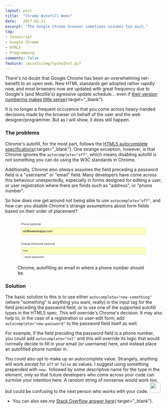 ```yaml
---
layout: post
title:  "Chrome Autofill Woes"
date:   2017-02-21
excerpt: "The Google Chrome browser sometimes assumes too much."
tag:
- Javascript
- Google Chrome
- HTML5
- Programming
comments: false
feature: /assets/img/tychoInst.gif
---
```


There's no doubt that Google Chrome has been an overwhelming net-benefit to an open web. New HTML standards get adopted rather rapidly now, and most browsers now are updated with great frequency due to Google's (and Mozilla's) agressive update schedule... even if [their version numbering makes little sense](http://www.techradar.com/news/internet/version-numbers-have-become-meaningless-1077921){:target="_blank"}.

It is no longer a frequent occurence that you come across heavy-handed decisions made by the browser on behalf of the user and the web designer/programmer. But as I will show, it does still happen.

### The problems

Chrome's autofill, for the most part, follows the [HTML5 autocomplete specifications](https://html.spec.whatwg.org/multipage/forms.html#autofill){:target="_blank"}. One strange exception, however, is that Chrome ignores the `autocomplete="off"`, which means disabling autofill is not something you can do using the W3C standards in Chrome.

Additionally, Chrome also *always* assumes the field preceding a password field is a "username" or "email" field. Many developers have come across this behaviour unexpectedly, especially in forms designed for editing a user, or user registration where there are fields such as "address", or "phone number".

So how does one get around not being able to use `autocomplete="off"`, and how can you disable Chrome's strange assumptions about form fields based on their order of placement?

<figure>
  <a href="/assets/img/chrome-autofill.png"><img src="/assets/img/chrome-autofill.png"></a>
  <figcaption>Chrome, autofilling an email in where a phone number should be.</figcaption>
</figure>

### Solution

The basic solution to this is to use either `autocomplete="new-something"` (where "something" is anything you want, really) in the input tag for the field preceding the password field, or to use one of the supported autofill types in the HTML5 spec. This will override's Chrome's decision. It may also help to, in the case of a registration or user-edit form, add `autocomplete="new-password"` to the password field itself as well.

For example, if the field preciding the password field is a phone number, you could add `autocomplete="tel"` and this will override its logic that would normally decide to fill in your email (or username) here, and instead place an autofilled phone number in.

You could also opt to make up an autocomplete value. Strangely, anything will work *except* for `off` or `false` as values. I suggest using something prepended with `new-` followed by some descriptive name for the type in the element, only so that future developers who come across your code can surmise your intention here. A random string of nonsense would work too, but could be confusing to the next person who works with your code.<img src="http://robporter.ca/assets/img/feather-7.svg" style="width:33px;height:33px;display:inline;padding-left:6px" />

* You can also see my [Stack Overflow answer here](http://stackoverflow.com/questions/23156578/google-chrome-autofilling-all-password-inputs/42092701#42092701){:target="_blank"}.